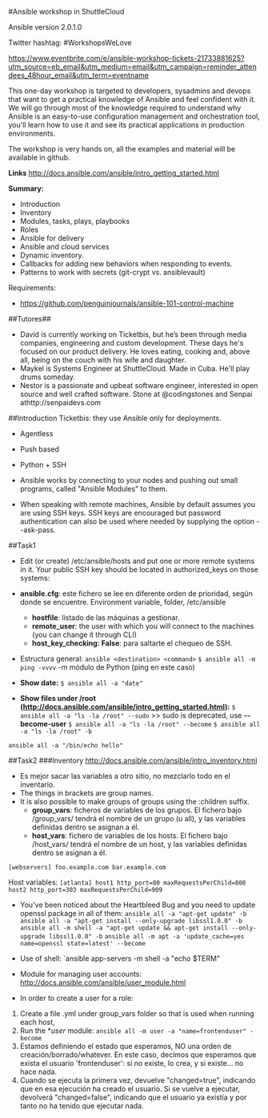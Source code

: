 #Ansible workshop in ShuttleCloud

Ansible version 2.0.1.0

Twitter hashtag: #WorkshopsWeLove

https://www.eventbrite.com/e/ansible-workshop-tickets-21733881625?utm_source=eb_email&utm_medium=email&utm_campaign=reminder_attendees_48hour_email&utm_term=eventname

This one-day workshop is targeted to developers, sysadmins and devops that want to get a practical knowledge of Ansible and feel confident with it. We will go through most of the knowledge required to understand why Ansible is an easy-to-use configuration management and orchestration tool, you'll learn how to use it and see its practical applications in production environments.

The workshop is very hands on, all the examples and material will be available in github.

**Links**
http://docs.ansible.com/ansible/intro_getting_started.html

**Summary:**
* Introduction
* Inventory
* Modules, tasks, plays, playbooks
* Roles
* Ansible for delivery
* Ansible and cloud services
* Dynamic inventory.
* Callbacks for adding new behaviors when responding to events.
* Patterns to work with secrets (git-crypt vs. ansiblevault)

Requirements:
* https://github.com/penguinjournals/ansible-101-control-machine


##Tutores##
* David  is currently working on Ticketbis, but he’s been through media companies, engineering and custom development. These days he's focused on our product delivery. 
He loves eating, cooking and, above all, being on the couch with his wife and daughter.
* Maykel is Systems Engineer at ShuttleCloud. Made in Cuba. He'll play drums someday.
* Nestor is a passionate and upbeat software engineer, interested in open source and well crafted software. Stone at @codingstones and Senpai athttp://senpaidevs.com 


##Introduction
Ticketbis: they use Ansible only for deployments.
* Agentless
* Push based
* Python + SSH

* Ansible works by connecting to your nodes and pushing out small programs, called "Ansible Modules" to them.
* When speaking with remote machines, Ansible by default assumes you are using SSH keys. SSH keys are encouraged but password authentication can also be used where needed by supplying the option --ask-pass.

##Task1
* Edit (or create) /etc/ansible/hosts and put one or more remote systems in it. Your public SSH key should be located in authorized_keys on those systems:
* **ansible.cfg**: este fichero se lee en diferente orden de prioridad, según donde se encuentre. Environment variable, folder, /etc/ansible
  * **hostfile**: listado de las máquinas a gestionar.
  * **remote_user**: the user with which you will connect to the machines (you can change it through CLI)
  * **host_key_checking: False**: para saltarte el chequeo de SSH.

* Estructura general: `ansible <destination> <command>`
`$ ansible all -m ping -vvvv`
-m	módulo de Python (ping en este caso)

* **Show date:**
`$ ansible all -a "date"`

* **Show files under /root (http://docs.ansible.com/ansible/intro_getting_started.html):**
`$ ansible all -a "ls -la /root" --sudo` >> sudo is deprecated, use **--become-user**
`$ ansible all -a "ls -la /root" --become`
`$ ansible all -a "ls -la /root" -b`

`ansible all -a "/bin/echo hello"`

##Task2
###Inventory
http://docs.ansible.com/ansible/intro_inventory.html
* Es mejor sacar las variables a otro sitio, no mezclarlo todo en el inventario.
* The things in brackets are group names.
* It is also possible to make groups of groups using the :children suffix. 
  * **group_vars**: ficheros de variables de los grupos. El fichero bajo /group_vars/ tendrá el nombre de un grupo (u all), y las variables definidas dentro se asignan a él.
  * **host_vars**: fichero de variables de los hosts. El fichero bajo /host_vars/ tendrá el nombre de un host, y las variables definidas dentro se asignan a él.

`
[webservers]
foo.example.com
bar.example.com
`

Host variables:
`
[atlanta]
host1 http_port=80 maxRequestsPerChild=808
host2 http_port=303 maxRequestsPerChild=909
`

* You've been noticed about the Heartbleed Bug and you need to update openssl package in all of them:
`ansible all -a "apt-get update" -b`
`ansible all -a "apt-get install --only-upgrade libssl1.0.0" -b`
`ansible all -m shell -a "apt-get update && apt-get install --only-upgrade libssl1.0.0" -b`
`ansible all -m apt -a 'update_cache=yes name=openssl state=latest' --become`

* Use of shell:
`ansible app-servers -m shell -a "echo $TERM"

* Module for managing user accounts: http://docs.ansible.com/ansible/user_module.html
* In order to create a user for a role:
1. Create a file <groupName>.yml under group_vars folder so that is used when running each host, 
2. Run the **user* module:    `ansible all -m user -a "name=frontenduser" -become`
3. Estamos definiendo el estado que esperamos, NO una orden de creación/borrado/whatever. En este caso, decimos que esperamos que exista el usuario 'frontenduser': si no existe, lo crea, y si existe... no hace nada.
4. Cuando se ejecuta la primera vez, devuelve "changed=true", indicando que en esa ejecución ha creado el usuario. Si se vuelve a ejecutar, devolverá "changed=false", indicando que el usuario ya existía y por tanto no ha tenido que ejecutar nada.